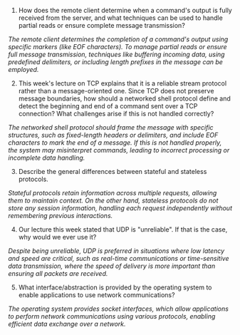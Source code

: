 1. How does the remote client determine when a command's output is fully received from the server, and what techniques can be used to handle partial reads or ensure complete message transmission?

_The remote client determines the completion of a command's output using specific markers (like EOF characters). To manage partial reads or ensure full message transmission, techniques like buffering incoming data, using predefined delimiters, or including length prefixes in the message can be employed._

2. This week's lecture on TCP explains that it is a reliable stream protocol rather than a message-oriented one. Since TCP does not preserve message boundaries, how should a networked shell protocol define and detect the beginning and end of a command sent over a TCP connection? What challenges arise if this is not handled correctly?

_The networked shell protocol should frame the message with specific structures, such as fixed-length headers or delimiters, and include EOF characters to mark the end of a message. If this is not handled properly, the system may misinterpret commands, leading to incorrect processing or incomplete data handling._

3. Describe the general differences between stateful and stateless protocols.

_Stateful protocols retain information across multiple requests, allowing them to maintain context. On the other hand, stateless protocols do not store any session information, handling each request independently without remembering previous interactions._

4. Our lecture this week stated that UDP is "unreliable". If that is the case, why would we ever use it?

_Despite being unreliable, UDP is preferred in situations where low latency and speed are critical, such as real-time communications or time-sensitive data transmission, where the speed of delivery is more important than ensuring all packets are received._

5. What interface/abstraction is provided by the operating system to enable applications to use network communications?

_The operating system provides socket interfaces, which allow applications to perform network communications using various protocols, enabling efficient data exchange over a network._
